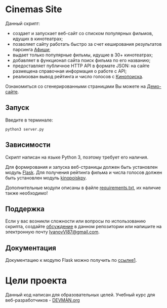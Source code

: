 # Cinemas Site

Данный скрипт:
* создает и запускает веб-сайт со списком популярных фильмов, идущих в кинотеатрах;
* позволяет сайту работать быстро за счет кеширования результатов парсинга [Афиши][];
* выдает только популярные фильмы, идущие в 30+ кинотеатрах;
* добавляет в функционал сайта поиск фильма по его названию;
* предоставляет публичное HTTP API в формате JSON: на сайте размещена справочная информация о работе с API;
* реализован вывод рейтинга и число голосов с [Кинопоиска][].

Ознакомиться со сгенерированными страницами Вы можете на [Демо-сайте][].

## Запуск

Введите в терминале:

    python3 server.py

## Зависимости

Скрипт написан на языке Python 3, поэтому требует его наличия.

Для формирования и запуска веб-страницы должен быть установлен модуль [Flask][].
Для получения рейтинга фильма и числа голосов должен быть установлен модуль [kinopoiskpy][].

Дополнительные модули описаны в файле [requirements.txt][], их наличие также необходимо!

## Поддержка

Если у вас возникли сложности или вопросы по использованию скрипта, создайте 
[обсуждение][] в данном репозитории или напишите на электронную почту 
<IvanovVI87@gmail.com>.

## Документация

Документацию к модулю Flask можно получить по [ссылке1][].


# Цели проекта

Данный код написан для образовательных целей. Учебный курс для веб-разработчиков - [DEVMAN.org](https://devman.org)

[Демо-сайте]: http://afisha-films.herokuapp.com/
[Flask]: https://pypi.python.org/pypi/Flask/0.12.2
[Афиши]: http://www.afisha.ru/
[Кинопоиска]: https://www.kinopoisk.ru/
[kinopoiskpy]: https://pypi.org/project/kinopoiskpy/
[обсуждение]: https://github.com/santax666/25_cinemas_site/issues
[ссылке1]: http://flask.pocoo.org/docs/0.11/quickstart/
[requirements.txt]: ./requirements.txt
